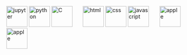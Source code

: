 <p align="left">
      <img src="https://www.vectorlogo.zone/logos/jupyter/jupyter-icon.svg" alt="jupyter" width="55" height="55"/>
      <img src="https://www.vectorlogo.zone/logos/python/python-icon.svg" alt="python" width="55" height="55"/>
      <img src="https://upload.wikimedia.org/wikipedia/commons/1/18/C_Programming_Language.svg" alt="C" width="55" height="55"/>
      &nbsp;
      &nbsp;
      &nbsp;
      <img src="https://www.vectorlogo.zone/logos/w3_html5/w3_html5-icon.svg" alt="html" width="55" height="55"/>
      <img src="https://www.vectorlogo.zone/logos/w3_css/w3_css-icon.svg" alt="css" width="55" height="55"/>
      <img src="https://www.vectorlogo.zone/logos/javascript/javascript-icon.svg" alt="javascript" width="55" height="55"/>
      &nbsp;
      &nbsp;
      &nbsp;
      <img src="https://www.vectorlogo.zone/logos/apple/apple-icon.svg" alt="apple" width="55" height="55"/>
      <img src="https://www.vectorlogo.zone/logos/linux/linux-icon.svg" alt="apple" width="55" height="55"/>
</p>
